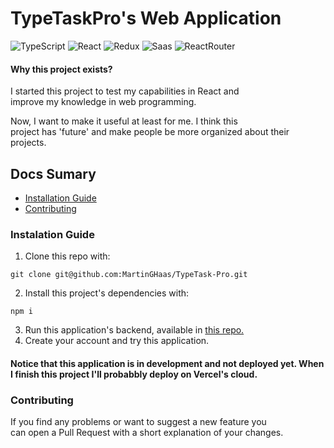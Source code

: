 # TypeTaskPro's Web Application

![TypeScript](https://img.shields.io/badge/TypeScript-007ACC?style=for-the-badge&logo=typescript&logoColor=white)
![React](https://img.shields.io/badge/React-20232A?style=for-the-badge&logo=react&logoColor=61DAFB)
![Redux](https://img.shields.io/badge/Redux-593D88?style=for-the-badge&logo=redux&logoColor=white)
![Saas](https://img.shields.io/badge/Sass-CC6699?style=for-the-badge&logo=sass&logoColor=white)
![ReactRouter](https://img.shields.io/badge/React_Router-CA4245?style=for-the-badge&logo=react-router&logoColor=white)

#### Why this project exists?

I started this project to test my capabilities in React and  
improve my knowledge in web programming.  

Now, I want to make it useful at least for me. I think this  
project has 'future' and make people be more organized about
their projects.

## Docs Sumary
   - [Installation Guide](#installation-guide)
   - [Contributing](#contributing)

 ### Instalation Guide
   1. Clone this repo with:
   ```
   git clone git@github.com:MartinGHaas/TypeTask-Pro.git
   ```
   2. Install this project's dependencies with:
   ```
   npm i
   ```
   3. Run this application's backend, available in [this repo.](https://github.com/MartinGHaas/TypeTaskPro-Backend)
   4. Create your account and try this application.

#### Notice that this application is in development and not deployed yet. When I finish this project I'll probabbly deploy on Vercel's cloud.

### Contributing
If you find any problems or want to suggest a new feature you  
can open a Pull Request with a short explanation of your changes.